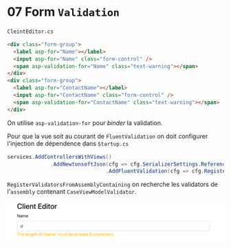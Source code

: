 # 07 Form `Validation`

`CleintEditor.cs`

```html
<div class="form-group">
  <label asp-for="Name"></label>
  <input asp-for="Name" class="form-control" />
  <span asp-validation-for="Name" class="text-warning"></span>
</div>
<div class="form-group">
  <label asp-for="ContactName"></label>
  <input asp-for="ContactName" class="form-control" />
  <span asp-validation-for="ContactName" class="text-warning"></span>
</div>
```

On utilise `asp-validation-for`  pour *binder* la validation.

Pour que la vue soit au courant de `FluentValidation` on doit configurer l'injection de dépendence dans `Startup.cs`

```cs
services.AddControllersWithViews()
              .AddNewtonsoftJson(cfg => cfg.SerializerSettings.ReferenceLoopHandling = ReferenceLoopHandling.Ignore)
								.AddFluentValidation(cfg => cfg.RegisterValidatorsFromAssemblyContaining<CaseViewModelValidator>());
```

`RegisterValidatorsFromAssemblyContaining` on recherche les validators de l'`assembly` contenant `CaseViewModelValidator`.

<img src="assets/form-validation-message.png" alt="form-validation-message" style="zoom:50%;" />

